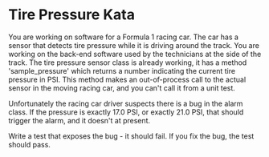 Tire Pressure Kata
===================

You are working on software for a Formula 1 racing car. The car has a sensor that detects tire pressure while it is driving around the track. You are working on the back-end software used by the technicians at the side of the track. The tire pressure sensor class is already working, it has a method 'sample_pressure' which returns a number indicating the current tire pressure in PSI. This method makes an out-of-process call to the actual sensor in the moving racing car, and you can't call it from a unit test.

Unfortunately the racing car driver suspects there is a bug in the alarm class. If the pressure is exactly 17.0 PSI, or exactly 21.0 PSI, that should trigger the alarm, and it doesn't at present.

Write a test that exposes the bug - it should fail. If you fix the bug, the test should pass.
